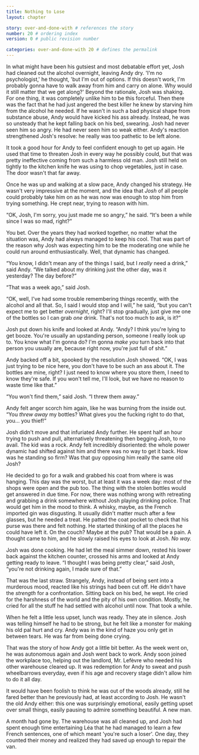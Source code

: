 ```yaml
---
title: Nothing to Lose
layout: chapter

story: over-and-done-with # references the story
number: 20 # ordering index
version: 0 # public revision number

categories: over-and-done-with 20 # defines the permalink
---
```

In what might have been his gutsiest and most debatable effort yet, Josh had cleaned out the alcohol overnight, leaving Andy dry. 'I'm no psychologist,' he thought, 'but I'm out of options. If this doesn't work, I'm probably gonna have to walk away from him and carry on alone. Why would it still matter that we get along?' Beyond the rationale, Josh was shaking. For one thing, it was completely unlike him to be this forceful. Then there was the fact that he had just angered the best killer he knew by starving him from the alcohol he needed. If he wasn't in such a bad physical shape from substance abuse, Andy would have kicked his ass already. Instead, he was so unsteady that he kept falling back on his bed, swearing. Josh had never seen him so angry. He had never seen him so weak either. Andy's reaction strengthened Josh's resolve: he really was too pathetic to be left alone.

It took a good hour for Andy to feel confident enough to get up again. He used that time to threaten Josh in every way he possibly could, but that was pretty ineffective coming from such a harmless old man. Josh still held on tightly to the kitchen knife he was using to chop vegetables, just in case. The door wasn't that far away.

Once he was up and walking at a slow pace, Andy changed his strategy. He wasn't very impressive at the moment, and the idea that *Josh* of all people could probably take him on as he was now was enough to stop him from trying something. He crept near, trying to reason with him.

“OK, Josh, I'm sorry, you just made me so angry,” he said. “It's been a while since I was so mad, right?”

You bet. Over the years they had worked together, no matter what the situation was, Andy had always managed to keep his cool. That was part of the reason why Josh was expecting him to be the moderating one while he could run around enthusiastically. Well, that dynamic has changed.

“You know, I didn't mean any of the things I said, but I *really* need a drink,” said Andy. “We talked about my drinking just the other day, was it yesterday? The day before?”

“That was a week ago,” said Josh.

“OK, well, I've had some trouble remembering things recently, with the alcohol and all that. So, I said I would stop and I will,” he said, “but you can't expect me to get better *overnight*, right? I'll stop gradually, just give me one of the bottles so I can grab *one* drink. That's not too much to ask, is it?”

Josh put down his knife and looked at Andy. “Andy? I think you're lying to get booze. You're usually an upstanding person, someone I really look up to. You know what I'm gonna do? I'm gonna *make you* turn back into that person you usually are, because right now, you're just full of shit.”

Andy backed off a bit, spooked by the resolution Josh showed. “OK, I was just trying to be nice here, you don't have to be such an ass about it. The bottles are mine, right? I just need to know where you store them, I need to know they're safe. If you won't tell me, I'll look, but we have no reason to waste time like that.”

“You won't find them,” said Josh. “I threw them away.”

Andy felt anger scorch him again, like he was burning from the inside out. “You *threw away* my bottles? What gives you the fucking right to do that, you… you thief!”

Josh didn't move and that infuriated Andy further. He spent half an hour trying to push and pull, alternatively threatening then begging Josh, to no avail. The kid was a rock. Andy felt incredibly disoriented: the whole power dynamic had shifted against him and there was no way to get it back. How was he standing so firm? Was that guy opposing him really the same old Josh?

He decided to go for a walk and grabbed his coat from where is was hanging. This day was the worst, but at least it was a week day: most of the shops were open and the pub too. The thing with the stolen bottles would get answered in due time. For now, there was nothing wrong with retreating and grabbing a drink somewhere without Josh playing drinking police. That would get him in the mood to think. A whisky, maybe, as the French imported gin was disgusting. It usually didn't matter much after a few glasses, but he needed a treat. He patted the coat pocket to check that his purse was there and felt nothing. He started thinking of all the places he could have left it. On the couch? Maybe at the pub? That would be a pain. A thought came to him, and he slowly raised his eyes to look at Josh. *No way.*

Josh was done cooking. He had let the meal simmer down, rested his lower back against the kitchen counter, crossed his arms and looked at Andy getting ready to leave. “I thought I was being pretty clear,” said Josh, “you're not drinking again, I made sure of that.”

That was the last straw. Strangely, Andy, instead of being sent into a murderous mood, reacted like his strings had been cut off. He didn't have the *strength* for a confrontation. Sitting back on his bed, he wept. He cried for the harshness of the world and the pity of his own condition. Mostly, he cried for all the stuff he had settled with alcohol until now. That took a while.

When he felt a little less upset, lunch was ready. They ate in silence. Josh was telling himself he had to be strong, but he felt like a monster for making his old pal hurt and cry. Andy was in the kind of haze you only get in between tears. He was far from being done crying.

That was the story of how Andy got a little bit better. As the week went on, he was autonomous again and Josh went back to work. Andy soon joined the workplace too, helping out the landlord, Mr. Lefèvre who needed his other warehouse cleared up. It was redemption for Andy to sweat and push wheelbarrows everyday, even if his age and recovery stage didn't allow him to do it all day.

It would have been foolish to think he was out of the woods already, still he fared better than he previously had, at least according to Josh. He wasn't the old Andy either: this one was surprisingly emotional, easily getting upset over small things, easily pausing to admire something beautiful. A new man.

A month had gone by. The warehouse was all cleaned up, and Josh had spent enough time entertaining Léa that he had managed to learn a few French sentences, one of which meant 'you're such a loser'. One day, they counted their money and realized they had saved up enough to repair the van.
